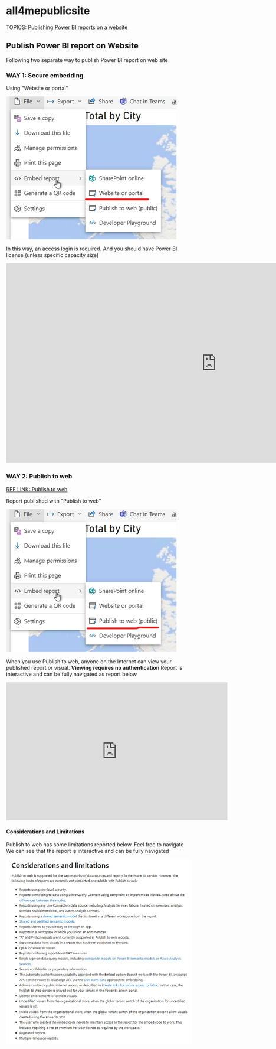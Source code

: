 # all4mepublicsite
TOPICS:
[Publishing Power BI reports on a website](./pbionwebsite.md)


## Publish Power BI report on Website

Following two separate way to publish Power BI report on web site

### WAY 1: Secure embedding

Using  "Website or portal"

![](assets/20240830_113659_image.png)

In this way, an access login is required. And you should have Power BI license (unless specific capacity size)

<iframe title="AdventureWorks_Report" width="1140" height="541.25" src="https://app.powerbi.com/reportEmbed?reportId=a024583e-0c11-43b4-a8ba-799b6d36ee3a&autoAuth=true&ctid=e301c34d-8dfc-445f-b32f-9ce102596439" frameborder="0" allowFullScreen="true"></iframe>

### WAY 2: Publish to web


[REF LINK: Publish to web](https://learn.microsoft.com/en-us/power-bi/collaborate-share/service-publish-to-web)

Report published with "Publish to web"

![](assets/20240830_114059_image.png)

When you use Publish to web, anyone on the Internet can view your published report or visual. 
**Viewing requires no authentication**
Report is interactive and can be fully navigated as report below


<iframe title="AdventureWorks_Report" width="600" height="373.5" src="https://app.powerbi.com/view?r=eyJrIjoiNDY0NGQ1MTctM2M5NC00NWFhLThkODctN2EzNWJiOGRlMjEyIiwidCI6ImUzMDFjMzRkLThkZmMtNDQ1Zi1iMzJmLTljZTEwMjU5NjQzOSIsImMiOjZ9" frameborder="0" allowFullScreen="true"></iframe>

#### Considerations and Limitations

Publish to web has some limitations reported below. Feel free to navigate
We can see that the report is interactive and can be fully navigated


![](assets/20240830_112926_image.png)
